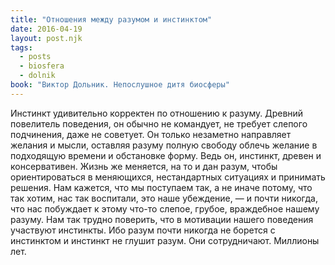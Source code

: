 ```yaml
---
title: "Отношения между разумом и инстинктом"
date: 2016-04-19
layout: post.njk
tags:
  - posts
  - biosfera
  - dolnik
book: "Виктор Дольник. Непослушное дитя биосферы"
---
```


Инстинкт удивительно корректен по отношению к разуму. Древний повелитель поведения, он обычно не командует, не требует слепого подчинения, даже не советует. Он только незаметно направляет желания и мысли, оставляя разуму полную свободу облечь желание в подходящую времени и обстановке форму. Ведь он, инстинкт, древен и консервативен. Жизнь же меняется, на то и дан разум, чтобы ориентироваться в меняющихся, нестандартных ситуациях и принимать решения. Нам кажется, что мы поступаем так, а не иначе потому, что так хотим, нас так воспитали, это наше убеждение, — и почти никогда, что нас побуждает к этому что-то слепое, грубое, враждебное нашему разуму. Нам так трудно поверить, что в мотивации нашего поведения участвуют инстинкты. Ибо разум почти никогда не борется с инстинктом и инстинкт не глушит разум. Они сотрудничают. Миллионы лет.
